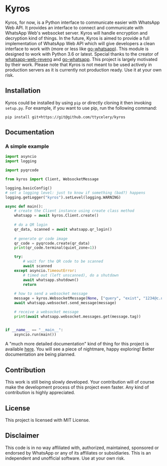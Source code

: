# Kyros
Kyros, for now, is a Python interface to communicate easier with WhatsApp Web API.
It provides an interface to connect and communicate with WhatsApp Web's websocket server.
Kyros will handle encryption and decryption kind of things.
In the future, Kyros is aimed to provide a full implementation of WhatsApp Web API which will give developers
a clean interface to work with (more or less like [go-whatsapp](https://github.com/Rhymen/go-whatsapp)).
This module is designed to work with Python 3.6 or latest.
Special thanks to the creator of [whatsapp-web-reveng](https://github.com/sigalor/whatsapp-web-reveng)
and [go-whatsapp](https://github.com/Rhymen/go-whatsapp). This project is largely motivated by their work.
Please note that Kyros is not meant to be used actively in production servers as it is currently not 
production ready. Use it at your own risk.

## Installation
Kyros could be installed by using `pip` or directly cloning it then invoking `setup.py`.
For example, if you want to use pip, run the following command:
```
pip install git+https://git@github.com/ttycelery/kyros
```

## Documentation
### A simple example
```python
import asyncio
import logging

import pyqrcode

from kyros import Client, WebsocketMessage

logging.basicConfig()
# set a logging level: just to know if something (bad?) happens
logging.getLogger("kyros").setLevel(logging.WARNING)

async def main():
    # create the Client instance using create class method
    whatsapp = await kyros.Client.create()
    
    # do a QR login
    qr_data, scanned = await whatsapp.qr_login()
    
    # generate qr code image
    qr_code = pyqrcode.create(qr_data)
    print(qr_code.terminal(quiet_zone=1))

    try:
        # wait for the QR code to be scanned
        await scanned
    except asyncio.TimeoutError:
        # timed out (left unscanned), do a shutdown
        await whatsapp.shutdown()
        return
    
    # how to send a websocket message
    message = kyros.WebsocketMessage(None, ["query", "exist", "1234@c.us"])
    await whatsapp.websocket.send_message(message)

    # receive a websocket message
    print(await whatsapp.websocket.messages.get(message.tag))


if __name__ == "__main__":
    asyncio.run(main())
```
A "much more detailed documentation" kind of thing for this project is available [here](https://ttycelery.github.io/kyros/).
You will see a piece of nightmare, happy exploring! Better documentation are being planned.

## Contribution
This work is still being slowly developed. Your contribution will of course
make the development process of this project even faster. Any kind of contribution
is highly appreciated.

## License
This project is licensed with MIT License.

## Disclaimer
This code is in no way affiliated with, authorized, maintained, sponsored
or endorsed by WhatsApp or any of its affiliates or subsidiaries. This is
an independent and unofficial software. Use at your own risk.
